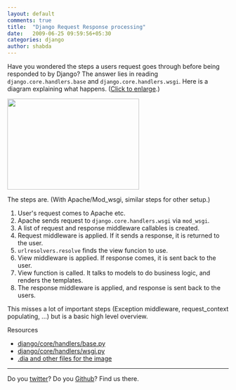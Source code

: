 ```yaml
---
layout: default
comments: true
title:  "Django Request Response processing"
date:   2009-06-25 09:59:56+05:30
categories: django
author: shabda
---
```

Have you wondered the steps a users request goes through before being responded to by Django? The answer lies in reading `django.core.handlers.base` and `django.core.handlers.wsgi`. Here is a diagram explaining what happens. ([Click to enlarge](http://www.agiliq.com/blog/wp-content/uploads/2009/06/django_request_response_lifecycle.png).)

<a href="http://www.agiliq.com/blog/wp-content/uploads/2009/06/django_request_response_lifecycle.png"><img src="http://www.agiliq.com/blog/wp-content/uploads/2009/06/django_request_response_lifecycle-300x207.png" alt="" title="django_request_response_lifecycle" width="300" height="207" class="alignnone size-medium wp-image-587" /></a>

The steps are.
(With Apache/Mod_wsgi, similar steps for other setup.)

1. User's request comes to Apache etc.
2. Apache sends request to `django.core.handlers.wsgi` via `mod_wsgi`.
3. A list of request and response middleware callables is created.
4. Request middleware is applied. If it sends a response, it is returned to the user.
5. `urlresolvers.resolve` finds the view funcion to use.
6. View middleware is applied. If response comes, it is sent back to the user.
7. View function is called. It talks to models to do business logic, and renders the templates.
8. The response middleware is applied, and response is sent back to the users.

This misses a lot of important steps (Exception middleware, request_context populating, ...) but is a basic high level overview.

Resources

* [django/core/handlers/base.py](http://code.djangoproject.com/browser/django/trunk/django/core/handlers/base.py)
* [django/core/handlers/wsgi.py](http://code.djangoproject.com/browser/django/trunk/django/core/handlers/wsgi.py)
* [.dia and other files for the image](http://github.com/agiliq/Django-Request-Response/tree/master)

---------------------
Do you [twitter](http://twitter.com/uswaretech)? Do you [Github](http://github.com/agiliq)? Find us there.


